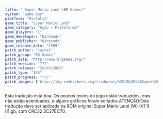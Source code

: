```yaml
---
title: " Super Mario Land (BR Games)"
system: "Game Boy"
platform: "Portátil"
game_title: "Super Mario Land"
game_category: "Ação / Plataforma"
game_players: "1"
game_developer: "Nintendo"
game_publisher: "Nintendo"
game_release_date: "1989"
patch_author: "Jackal"
patch_group: "BR Games"
patch_site: "http://www.brgames.org/"
patch_version: "???"
patch_release: "25/03/2000"
patch_type: "IPS"
patch_progress: "???"
patch_images: ["http://img.romhackers.org/traducoes/%5BGB%5D%20Super%20Mario%20Land%20-%20BR%20Games%20-%2001.png","http://img.romhackers.org/traducoes/%5BGB%5D%20Super%20Mario%20Land%20-%20BR%20Games%20-%2002.png","http://img.romhackers.org/traducoes/%5BGB%5D%20Super%20Mario%20Land%20-%20BR%20Games%20-%2003.png"]
---
```

Esta tradução está boa. Os poucos textos do jogo estão traduzidos, mas não estão acentuados, e alguns gráficos foram editados.ATENÇÃO:Esta tradução deve ser aplicada na ROM original Super Mario Land (W) (V1.1) [!].gb, com CRC32 2C27EC70.